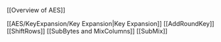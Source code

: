 
[[Overview of AES]]

[[AES/KeyExpansion/Key Expansion|Key Expansion]]
[[AddRoundKey]]
[[ShiftRows]]
[[SubBytes and MixColumns]]
[[SubMix]]














